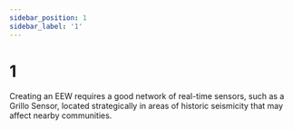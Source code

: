 ```yaml
---
sidebar_position: 1
sidebar_label: '1'
---
```


# 1
Creating an EEW requires a good network of real-time sensors, such as a Grillo Sensor, located strategically in areas of historic seismicity that may affect nearby communities.